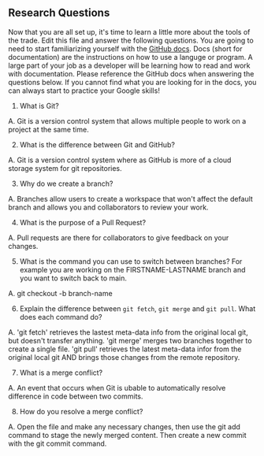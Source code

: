 ## Research Questions

Now that you are all set up, it's time to learn a little more about the tools of the trade. 
Edit this file and answer the following questions. You are going to need to start 
familiarizing yourself with the [GitHub docs](https://docs.github.com/en). Docs (short for 
documentation) are the instructions on how to use a languge or program. A large part of your 
job as a developer will be learning how to read and work with documentation. Please 
reference the GitHub docs when answering the questions below. If you cannot find what you 
are looking for in the docs, you can always start to practice your Google skills!

1. What is Git?

A. Git is a version control system that allows multiple people to work on a project at the same time.

2. What is the difference between Git and GitHub? 

A. Git is a version control system where as GitHub is more of a cloud storage system for git repositories.

3. Why do we create a branch? 

A. Branches allow users to create a workspace that won't affect the default branch and allows you and collaborators to review your work.

4. What is the purpose of a Pull Request? 

A. Pull requests are there for collaborators to give feedback on your changes.

5. What is the command you can use to switch between branches? For example you are working 
on the FIRSTNAME-LASTNAME branch and you want to switch back to main. 

A. git checkout -b branch-name

6. Explain the difference between `git fetch`, `git merge` and `git pull`. What does each 
command do? 

A. 'git fetch' retrieves the lastest meta-data info from the original local git, but doesn't transfer anything.
   'git merge' merges two branches together to create a single file.
   'git pull' retrieves the latest meta-data infor from the original local git AND brings those changes from the remote repository.

7. What is a merge conflict? 

A. An event that occurs when Git is ubable to automatically resolve difference in code between two commits.

8. How do you resolve a merge conflict?

A. Open the file and make any necessary changes, then use the git add command to stage the newly merged content. Then create a new commit with the git commit command.



